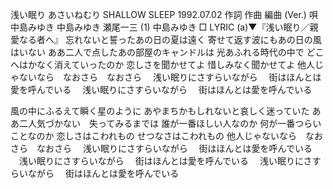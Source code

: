浅い眠り
あさいねむり
SHALLOW SLEEP
1992.07.02
作詞  作曲  編曲 (Ver.)   唄
中島みゆき   中島みゆき   瀬尾一三 (1)
中島みゆき
□ LYRIC (a)▼『浅い眠り／親愛なる者へ』
忘れないと誓ったあの日の夏は遠く
寄せて返す波にもあの日の風はいない
ああ二人で点したあの部屋のキャンドルは
光あふれる時代の中で
どこへはかなく消えていったのか
恋しさを聞かせてよ
惜しみなく聞かせてよ
他人じゃないなら　なおさら　なおさら
　浅い眠りにさすらいながら
　街はほんとは愛を呼んでいる
　浅い眠りにさすらいながら
　街はほんとは愛を呼んでいる

風の中にふるえて瞬く星のように
あやまちかもしれないと哀しく迷っていた
ああ二人気づかない　失ってみるまでは
誰が一番ほしい人なのか
何が一番つらいことなのか
恋しさはこわれもの
せつなさはこわれもの
他人じゃないなら　なおさら　なおさら
　浅い眠りにさすらいながら
　街はほんとは愛を呼んでいる
　浅い眠りにさすらいながら
　街はほんとは愛を呼んでいる
　浅い眠りにさすらいながら
　街はほんとは愛を呼んでいる